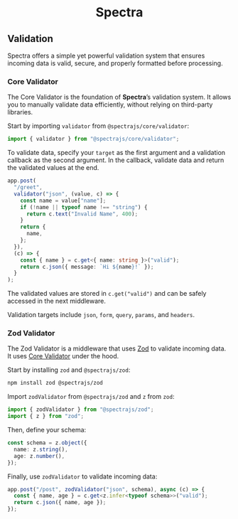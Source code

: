 <h1 align="center">Spectra</h1>

## Validation

Spectra offers a simple yet powerful validation system that ensures
incoming data is valid, secure, and properly formatted before processing.

### Core Validator

The Core Validator is the foundation of **Spectra**’s validation system.
It allows you to manually validate data efficiently, without
relying on third-party libraries.

Start by importing `validator` from `@spectrajs/core/validator`:

```ts
import { validator } from "@spectrajs/core/validator";
```

To validate data, specify your `target` as the first argument
and a validation callback as the second argument. In the callback,
validate data and return the validated values at the end.

```ts
app.post(
  "/greet",
  validator("json", (value, c) => {
    const name = value["name"];
    if (!name || typeof name !== "string") {
      return c.text("Invalid Name", 400);
    }
    return {
      name,
    };
  }),
  (c) => {
    const { name } = c.get<{ name: string }>("valid");
    return c.json({ message: `Hi ${name}!` });
  }
);
```

The validated values are stored in `c.get("valid")` and can be safely
accessed in the next middleware.

Validation targets include `json`, `form`, `query`, `params`, and `headers`.

### Zod Validator

The Zod Validator is a middleware that uses [Zod](https://zod.dev) to
validate incoming data. It uses [Core Validator](#core-validator) under the hood.

Start by installing `zod` and `@spectrajs/zod`:

```sh
npm install zod @spectrajs/zod
```

Import `zodValidator` from `@spectrajs/zod` and `z` from `zod`:

```ts
import { zodValidator } from "@spectrajs/zod";
import { z } from "zod";
```

Then, define your schema:

```ts
const schema = z.object({
  name: z.string(),
  age: z.number(),
});
```

Finally, use `zodValidator` to validate incoming data:

```ts
app.post("/post", zodValidator("json", schema), async (c) => {
  const { name, age } = c.get<z.infer<typeof schema>>("valid");
  return c.json({ name, age });
});
```
